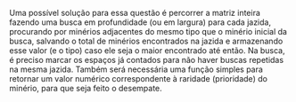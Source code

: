 Uma possível solução para essa questão é percorrer a matriz inteira fazendo uma busca em profundidade (ou em largura) para cada jazida, procurando por minérios adjacentes do mesmo tipo que o minério inicial da busca, salvando o total de minérios encontrados na jazida e armazenando esse valor (e o tipo) caso ele seja o maior encontrado até então. Na busca, é preciso marcar os espaços já contados para não haver buscas repetidas na mesma jazida. Também será necessária uma função simples para retornar um valor numérico correspondente à raridade (prioridade) do minério, para que seja feito o desempate.
